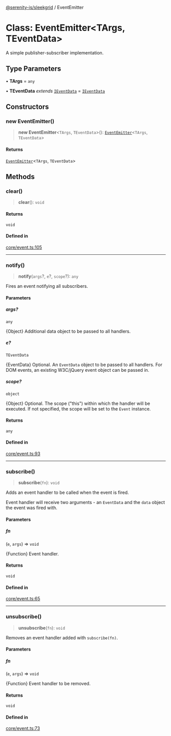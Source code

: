 [@serenity-is/sleekgrid](../README.md) / EventEmitter

# Class: EventEmitter\<TArgs, TEventData\>

A simple publisher-subscriber implementation.

## Type Parameters

• **TArgs** = `any`

• **TEventData** *extends* [`IEventData`](../interfaces/IEventData.md) = [`IEventData`](../interfaces/IEventData.md)

## Constructors

### new EventEmitter()

> **new EventEmitter**\<`TArgs`, `TEventData`\>(): [`EventEmitter`](EventEmitter.md)\<`TArgs`, `TEventData`\>

#### Returns

[`EventEmitter`](EventEmitter.md)\<`TArgs`, `TEventData`\>

## Methods

### clear()

> **clear**(): `void`

#### Returns

`void`

#### Defined in

[core/event.ts:105](https://github.com/serenity-is/sleekgrid/blob/master/src/core/event.ts#L105)

***

### notify()

> **notify**(`args`?, `e`?, `scope`?): `any`

Fires an event notifying all subscribers.

#### Parameters

##### args?

`any`

{Object} Additional data object to be passed to all handlers.

##### e?

`TEventData`

{EventData}
     Optional.
     An <code>EventData</code> object to be passed to all handlers.
     For DOM events, an existing W3C/jQuery event object can be passed in.

##### scope?

`object`

{Object}
     Optional.
     The scope ("this") within which the handler will be executed.
     If not specified, the scope will be set to the <code>Event</code> instance.

#### Returns

`any`

#### Defined in

[core/event.ts:93](https://github.com/serenity-is/sleekgrid/blob/master/src/core/event.ts#L93)

***

### subscribe()

> **subscribe**(`fn`): `void`

Adds an event handler to be called when the event is fired.
<p>Event handler will receive two arguments - an <code>EventData</code> and the <code>data</code>
object the event was fired with.<p>

#### Parameters

##### fn

(`e`, `args`) => `void`

{Function} Event handler.

#### Returns

`void`

#### Defined in

[core/event.ts:65](https://github.com/serenity-is/sleekgrid/blob/master/src/core/event.ts#L65)

***

### unsubscribe()

> **unsubscribe**(`fn`): `void`

Removes an event handler added with <code>subscribe(fn)</code>.

#### Parameters

##### fn

(`e`, `args`) => `void`

{Function} Event handler to be removed.

#### Returns

`void`

#### Defined in

[core/event.ts:73](https://github.com/serenity-is/sleekgrid/blob/master/src/core/event.ts#L73)
